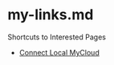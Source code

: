 # my-links.md
Shortcuts to Interested Pages


- [Connect Local MyCloud](http://wdmycloudmirror.local/)
